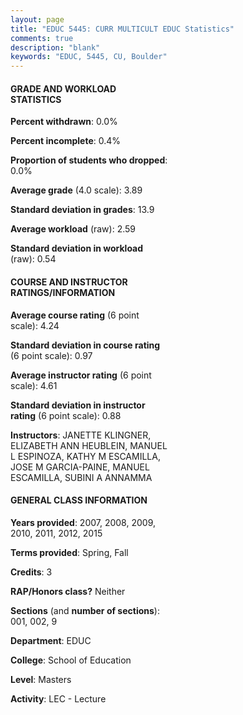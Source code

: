 ```yaml
---
layout: page
title: "EDUC 5445: CURR MULTICULT EDUC Statistics"
comments: true
description: "blank"
keywords: "EDUC, 5445, CU, Boulder"
--- 
```

<head>
<script src="https://ajax.googleapis.com/ajax/libs/jquery/2.1.3/jquery.min.js"></script>
<script src="https://dl.dropboxusercontent.com/s/pc42nxpaw1ea4o9/highcharts.js?dl=0"></script>
<!-- <script src="../assets/js/highcharts.js"></script> -->
<style type="text/css">@font-face {
	font-family: "Bebas Neue";
	src: url(https://www.filehosting.org/file/details/544349/BebasNeue%20Regular.otf) format("opentype");
	}
	h1.Bebas { 
		font-family: "Bebas Neue", Verdana, Tahoma;
	}
</style>
</head>
<body>
	<div id="container" style="float: right; width: 45%; height: 88%; margin-left: 2.5%; margin-right: 2.5%;"></div>
	<script language="JavaScript">
		$(document).ready(function() {
		var chart = {type: 'column'};
		var title = {text: 'Grade Distribution'};
		var xAxis = {categories: ['A','B','C','D','F'],crosshair: true};
		var yAxis = {min: 0,title: {text: 'Percentage'}};
		var tooltip = {headerFormat: '<center><b><span style="font-size:20px">{point.key}</span></b></center>',
		               pointFormat: '<td style="padding:0"><b>{point.y:.1f}%</b></td>',
		               footerFormat: '</table>',shared: true,useHTML: true};
		var plotOptions = {column: {pointPadding: 0.0,borderWidth: 0}};  
		var credits = {enabled: false};var series= [{name: 'Percent',data: [92.49,5.78,1.73,0.0,0.0,]}];
		var json = {};
		json.chart = chart;
		json.title = title;
		json.tooltip = tooltip;
		json.xAxis = xAxis;
		json.yAxis = yAxis;  
		json.series = series;
		json.plotOptions = plotOptions;  
		json.credits = credits;
		$('#container').highcharts(json);
	});
	</script>
</body>
			   
#### GRADE AND WORKLOAD STATISTICS

**Percent withdrawn**: 0.0%

**Percent incomplete**: 0.4%

**Proportion of students who dropped**: 0.0%

**Average grade** (4.0 scale): 3.89

**Standard deviation in grades**: 13.9

**Average workload** (raw): 2.59

**Standard deviation in workload** (raw): 0.54

#### COURSE AND INSTRUCTOR RATINGS/INFORMATION

**Average course rating** (6 point scale): 4.24

**Standard deviation in course rating** (6 point scale): 0.97

**Average instructor rating** (6 point scale): 4.61

**Standard deviation in instructor rating** (6 point scale): 0.88

**Instructors**: JANETTE KLINGNER, ELIZABETH ANN HEUBLEIN, MANUEL L ESPINOZA, KATHY M ESCAMILLA, JOSE M GARCIA-PAINE, MANUEL ESCAMILLA, SUBINI A ANNAMMA

#### GENERAL CLASS INFORMATION

**Years provided**: 2007, 2008, 2009, 2010, 2011, 2012, 2015

**Terms provided**: Spring, Fall

**Credits**: 3

**RAP/Honors class?** Neither

**Sections** (and **number of sections**): 001, 002, 9

**Department**: EDUC

**College**: School of Education

**Level**: Masters

**Activity**: LEC - Lecture